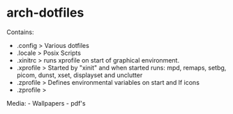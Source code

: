# arch-dotfiles

Contains:

  - .config   > Various dotfiles 
  - .locale  > Posix Scripts 
  - .xinitrc > runs xprofile on start of graphical environment. 
  - .xprofile > Started by "xinit" and when started runs:
               mpd, remaps, setbg, picom, dunst, xset, displayset and unclutter 
  - .zprofile > Defines environmental variables on start and lf icons  
  - .zprofile >


Media: 
    - Wallpapers
    - pdf's 
